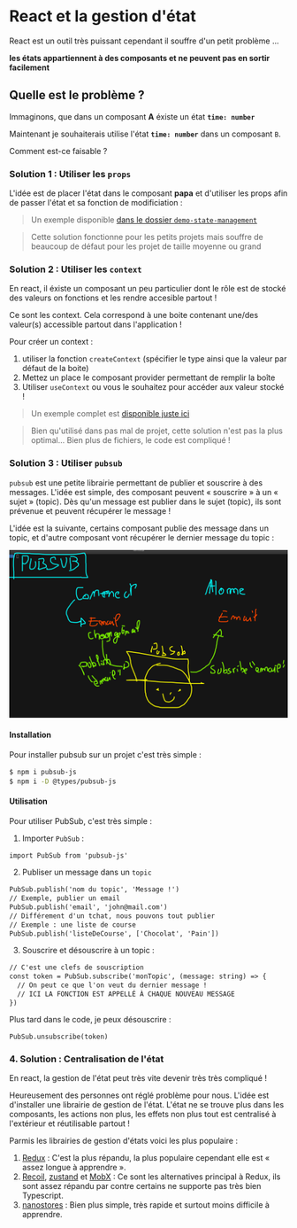# React et la gestion d'état

React est un outil très puissant cependant il souffre d'un petit problème ...

**les états appartiennent à des composants et ne peuvent pas en sortir facilement**

## Quelle est le problème ?

Immaginons, que dans un composant **A** éxiste un état **`time: number`**

Maintenant je souhaiterais utilise l'état **`time: number`** dans un composant `B`.

Comment est-ce faisable ?

### Solution 1 : Utiliser les `props`

L'idée est de placer l'état dans le composant **papa** et d'utiliser les props afin de passer l'état et sa fonction de modificiation :

> Un exemple disponible [dans le dossier `demo-state-management`](../../src/demo-state-management/)

> Cette solution fonctionne pour les petits projets mais souffre de beaucoup de défaut pour les projet de taille moyenne ou grand

### Solution 2 : Utiliser les `context`

En react, il éxiste un composant un peu particulier dont le rôle est de stocké des valeurs on fonctions et les rendre accesible partout !

Ce sont les context. Cela correspond à une boite contenant une/des valeur(s) accessible partout dans l'application !

Pour créer un context :

1. utiliser la fonction `createContext` (spécifier le type ainsi que la valeur par défaut de la boite)
2. Mettez un place le composant provider permettant de remplir la boîte
3. Utiliser `useContext` ou vous le souhaitez pour accéder aux valeur stocké !

> Un exemple complet est [disponible juste ici](../../src/demo-state-management2/)

> Bien qu'utilisé dans pas mal de projet, cette solution n'est pas la plus optimal... Bien plus de fichiers, le code est compliqué !

### Solution 3 : Utiliser `pubsub`

`pubsub` est une petite librairie permettant de publier et souscrire à des messages. L'idée est simple, des composant peuvent « souscrire » à un « sujet » (topic). Dès qu'un message est publier dans le sujet (topic), ils sont prévenue et peuvent récupérer le message !

L'idée est la suivante, certains composant publie des message dans un topic, et d'autre composant vont récupérer le dernier message du topic :

![pubsub](../images/pubsub.png)

#### Installation

Pour installer pubsub sur un projet c'est très simple :

```bash
$ npm i pubsub-js
$ npm i -D @types/pubsub-js
```

#### Utilisation

Pour utiliser PubSub, c'est très simple :

1. Importer `PubSub` :

```tsx
import PubSub from 'pubsub-js'
```

2. Publiser un message dans un `topic`

```tsx
PubSub.publish('nom du topic', 'Message !')
// Exemple, publier un email
PubSub.publish('email', 'john@mail.com')
// Différement d'un tchat, nous pouvons tout publier
// Exemple : une liste de course
PubSub.publish('listeDeCourse', ['Chocolat', 'Pain'])
```

3. Souscrire et désouscrire à un topic :

```tsx
// C'est une clefs de souscription
const token = PubSub.subscribe('monTopic', (message: string) => {
  // On peut ce que l'on veut du dernier message !
  // ICI LA FONCTION EST APPELLÉ À CHAQUE NOUVEAU MESSAGE
})
```

Plus tard dans le code, je peux désouscrire :

```tsx
PubSub.unsubscribe(token)
```

### 4. Solution : Centralisation de l'état

En react, la gestion de l'état peut très vite devenir très très compliqué !

Heureusement des personnes ont réglé problème pour nous. L'idée est d'installer une librairie de gestion de l'état. L'état ne se trouve plus dans les composants, les actions non plus, les effets non plus tout est centralisé à l'extérieur et réutilisable partout !

Parmis les librairies de gestion d'états voici les plus populaire :

1. [Redux](https://react-redux.js.org/) : C'est la plus répandu, la plus populaire cependant elle est « assez longue à apprendre ».
2. [Recoil](https://recoiljs.org/), [zustand](https://github.com/pmndrs/zustand) et [MobX](https://mobx.js.org/README.html) : Ce sont les alternatives principal à Redux, ils sont assez répandu par contre certains ne supporte pas très bien Typescript.
3. [nanostores](https://github.com/nanostores/nanostores) : Bien plus simple, très rapide et surtout moins difficile à apprendre.
